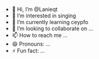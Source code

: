 - 👋 Hi, I’m @Lanieqt
- 👀 I’m interested in singing
- 🌱 I’m currently learning ceypfo
- 💞️ I’m looking to collaborate on ...
- 📫 How to reach me ...
- 😄 Pronouns: ...
- ⚡ Fun fact: ...

<!---
Lanieqt/Lanieqt is a ✨ special ✨ repository because its `README.md` (this file) appears on your GitHub profile.
You can click the Preview link to take a look at your changes.
--->
